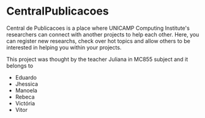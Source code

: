 # CentralPublicacoes

Central de Publicacoes is a place where UNICAMP Computing Institute's researchers can connect with another projects to help each other. Here, you can register new researchs, check over hot topics and allow others to be interested in helping you within your projects.

This project was thought by the teacher Juliana in MC855 subject and it belongs to 
- Eduardo
- Jhessica
- Manoela
- Rebeca
- Victória
- Vitor